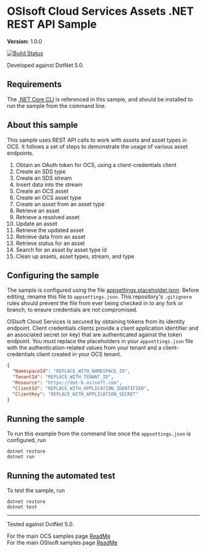 # OSIsoft Cloud Services Assets .NET REST API Sample

**Version:** 1.0.0

[![Build Status](https://dev.azure.com/osieng/engineering/_apis/build/status/product-readiness/OCS/osisoft.sample-ocs-assets_rest_api-dotnet?repoName=osisoft%2Fsample-ocs-assets_rest_api-dotnet&branchName=main)](https://dev.azure.com/osieng/engineering/_build/latest?definitionId=3279&repoName=osisoft%2Fsample-ocs-assets_rest_api-dotnet&branchName=main)

Developed against DotNet 5.0.

## Requirements

The [.NET Core CLI](https://docs.microsoft.com/en-us/dotnet/core/tools/) is referenced in this sample, and should be installed to run the sample from the command line.

## About this sample

This sample uses REST API calls to work with assets and asset types in OCS. It follows a set of steps to demonstrate the usage of various asset endpoints.

1. Obtain an OAuth token for OCS, using a client-credentials client
1. Create an SDS type
1. Create an SDS stream
1. Insert data into the stream
1. Create an OCS asset
1. Create an OCS asset type
1. Create an asset from an asset type
1. Retrieve an asset
1. Retrieve a resolved asset
1. Update an asset
1. Retrieve the updated asset
1. Retrieve data from an asset
1. Retrieve status for an asset
1. Search for an asset by asset type id
1. Clean up assets, asset types, stream, and type

## Configuring the sample

The sample is configured using the file [appsettings.placeholder.json](AssetsRestApi/appsettings.placeholder.json). Before editing, rename this file to `appsettings.json`. This repository's `.gitignore` rules should prevent the file from ever being checked in to any fork or branch, to ensure credentials are not compromised.

OSIsoft Cloud Services is secured by obtaining tokens from its identity endpoint. Client credentials clients provide a client application identifier and an associated secret (or key) that are authenticated against the token endpoint. You must replace the placeholders in your `appsettings.json` file with the authentication-related values from your tenant and a client-credentials client created in your OCS tenant.

```json
{
  "NamespaceId": "REPLACE_WITH_NAMESPACE_ID",
  "TenantId": "REPLACE_WITH_TENANT_ID",
  "Resource": "https://dat-b.osisoft.com",
  "ClientId": "REPLACE_WITH_APPLICATION_IDENTIFIER",
  "ClientKey": "REPLACE_WITH_APPLICATION_SECRET"
}
```

## Running the sample

To run this example from the command line once the `appsettings.json` is configured, run

```shell
dotnet restore
dotnet run
```

## Running the automated test

To test the sample, run

```shell
dotnet restore
dotnet test
```

---

Tested against DotNet 5.0.

For the main OCS samples page [ReadMe](https://github.com/osisoft/OSI-Samples-OCS)  
For the main OSIsoft samples page [ReadMe](https://github.com/osisoft/OSI-Samples)
